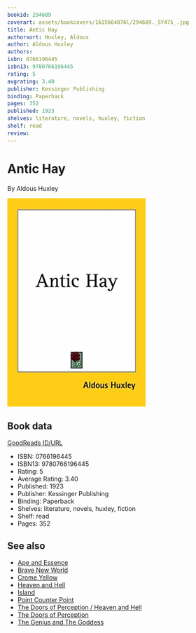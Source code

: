 ```yaml
---
bookid: 294609
coverart: assets/bookcovers/1615664076l/294609._SY475_.jpg
title: Antic Hay
authorsort: Huxley, Aldous
author: Aldous Huxley
authors: 
isbn: 0766196445
isbn13: 9780766196445
rating: 5
avgrating: 3.40
publisher: Kessinger Publishing
binding: Paperback
pages: 352
published: 1923
shelves: literature, novels, huxley, fiction
shelf: read
review: 
---
```


# Antic Hay

By Aldous Huxley

![](../../assets/bookcovers/1615664076l/294609._SY475_.jpg)

## Book data

[GoodReads ID/URL](https://www.goodreads.com/book/show/294609)

- ISBN: 0766196445
- ISBN13: 9780766196445
- Rating: 5
- Average Rating: 3.40
- Published: 1923
- Publisher: Kessinger Publishing
- Binding: Paperback
- Shelves: literature, novels, huxley, fiction
- Shelf: read
- Pages: 352


## See also

- [Ape and Essence](Ape_and_Essence.md)
- [Brave New World](Brave_New_World.md)
- [Crome Yellow](Crome_Yellow.md)
- [Heaven and Hell](Heaven_and_Hell.md)
- [Island](Island.md)
- [Point Counter Point](Point_Counter_Point.md)
- [The Doors of Perception / Heaven and Hell](The_Doors_of_Perception_-_Heaven_and_Hell.md)
- [The Doors of Perception](The_Doors_of_Perception.md)
- [The Genius and The Goddess](The_Genius_and_The_Goddess.md)
